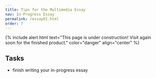 ```yaml
---
title: Tips for the Multimedia Essay
nav: In-Progress Essay
permalink: /essay01.html
order: 7
---
```


{% include alert.html text="This page is under construction! Visit again soon for the finished product." color="danger" align="center" %}

## Tasks

- finish writing your in-progress essay